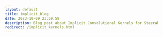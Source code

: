 ```yaml
---
layout: default
title: implicit_blog
date: 2023-10-09 23:59:59
description: Blog post about Implicit Convolutional Kernels for Steerable CNNs
redirect: /implicit_kernels.html
---
```


